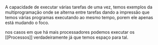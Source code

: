 A capacidade de executar várias tarefas de uma vez, temos exemplos da multiprogramação onde se alterna entre tarefas dando a impressão que temos várias programas executando ao mesmo tempo, porem ele apenas está mudando o foco.

nos casos em que há mais processadores podemos executar os [[Processos]] verdadeiramente já que temos espaço para tal.